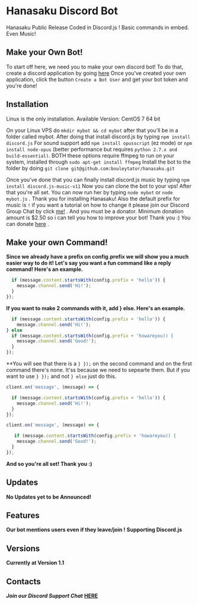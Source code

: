 # Hanasaku Discord Bot
Hanasaku Public Release Coded in Discord.js ! Basic commands in embed. Even Music!

## Make your Own Bot!
To start off here, we need you to make your own discord bot!
To do that, create a discord application by going [here](https://discordapp.com/developers/applications/me/create)
Once you've created your own application, click the button ```Create a Bot User``` and get your bot token and you're done!

## Installation
Linux is the only installation.
Available Version: CentOS 7 64 bit

On your Linux VPS do ```mkdir mybot && cd mybot``` after that you'll be in a folder called mybot.
After doing that install discord.js by typing ```npm install discord.js```
For sound support add ```npm install opusscript``` (ez mode) or ```npm install node-opus``` (better performance but requires ```python 2.7.x and build-essential)```. BOTH these options require ffmpeg to run on your system, installed through ```sudo apt-get install ffmpeg```
Install the bot to the folder by doing ```git clone git@github.com:bouleytator/hanasaku.git```

Once you've done that you can finally install discord.js music by typing ```npm install discord.js-music-v11```
Now you can clone the bot to your vps!
After that you're all set.
You can now run her by typing ```node mybot``` or ```node mybot.js``` . Thank you for installing Hanasaku!
Also the default prefix for music is ```!``` if you want a tutorial on how to change it please join our Discord Group Chat by click [me!](https://discord.gg/PszJr6p) . And you must be a donator. Minimum donation amount is $2.50 so i can tell you how to improve your bot! Thank you :)
You can donate [here](https://paypal.me/agarcellsthegame) .


## Make your own Command!
**Since we already have a prefix on config.prefix we will show you a much easier way to do it!
Let's say you want a fun command like a reply command! Here's an example.**
```javascript
  if (message.content.startsWith(config.prefix + 'hello')) {
    message.channel.send('Hi!');
  }
});
```
**If you want to make 2 commands with it, add } else. Here's an example.**
```javascript
  if (message.content.startsWith(config.prefix + 'hello')) {
    message.channel.send('Hi!');
} else
  if (message.content.startsWith(config.prefix + 'howareyou)) {
    message.channel.send('Good!');
  }
});
```
**You will see that there is a `} });` on the second command and on the first command there's none. It'ss because we need to sepearte them. But if you want to use `} });` and not `} else` just do this.
```javascript
client.on('message', (message) => {

  if (message.content.startsWith(config.prefix + 'hello')) {
    message.channel.send('Hi!');
  }
});

client.on('message', (message) => {

   if (message.content.startsWith(config.prefix + 'howareyou)) {
    message.channel.send('Good!');
  }
});
```
**And so you're all set! Thank you :)**

## Updates
**No Updates yet to be Announced!**

## Features
**Our bot mentions users even if they leave/join !**
**Supporting Discord.js**

## Versions
**Currently at Version 1.1**

## Contacts
***Join our Discord Support Chat*** [**HERE**](https://discord.gg/PszJr6p)
